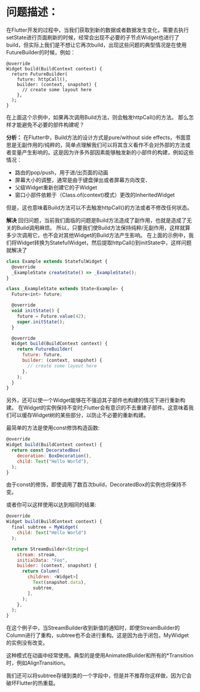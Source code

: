 # **问题描述：**

在Flutter开发的过程中，当我们获取到新的数据或者数据发生变化，需要去执行setState进行页面刷新的时候，经常会出现不必要的子节点Widget也进行了build，但实际上我们是不想让它再次build，出现这些问题的典型情况是在使用FutureBuilder的时候，例如：

```
@override
Widget build(BuildContext context) {
  return FutureBuilder(
    future: httpCall(),
    builder: (context, snapshot) {
      // create some layout here
    },
  );
}
```

在上面这个示例中，如果再次调用Build方法，则会触发httpCall()的方法。
那么怎样才能避免不必要的部件构建呢？

**分析：**
在Flutter中，Build方法的设计方式是pure/without side effects，书面意思是无副作用的/纯粹的，简单点理解我们可以将其含义看作不会对外部的方法或者变量产生影响的。这是因为许多外部因素能够触发新的小部件的构建，例如这些情况：

- 路由的pop/push，用于进/出页面的动画
- 屏幕大小的调整，通常是由于键盘弹出或者屏幕方向改变、
- 父级Widget重新创建它的子Widget
- 窗口小部件依赖于（Class.of(context)模式）更改的InheritedWidget

但是，这也意味着Build方法可以不去触发httpCall()的方法或者不修改任何状态。



**解决**
回归问题，当前我们面临的问题是Build方法造成了副作用，也就是造成了无关的Build调用麻烦。
所以，只要我们使Build方法保持纯粹/无副作用，这样就算多少次调用它，也不会对其他Widget的Build方法产生影响。
在上面的示例中，我们将Widget转换为StatefulWidget，然后提取httpCall()到initState中，这样问题就解决了

```js
class Example extends StatefulWidget {
  @override
  _ExampleState createState() => _ExampleState();
}

class _ExampleState extends State<Example> {
  Future<int> future;

  @override
  void initState() {
    future = Future.value(42);
    super.initState();
  }

  @override
  Widget build(BuildContext context) {
    return FutureBuilder(
      future: future,
      builder: (context, snapshot) {
        // create some layout here
      },
    );
  }
}
```

另外，还可以使一个Widget能够在不强迫其子部件也构建的情况下进行重新构建。
在Widget的实例保持不变时;Flutter会有意识的不去重建子部件。这意味着我们可以缓存Widget树的某些部分，以防止不必要的重新构建。

最简单的方法是使用const修饰构造函数:

```js
@override
Widget build(BuildContext context) {
  return const DecoratedBox(
    decoration: BoxDecoration(),
    child: Text("Hello World"),
  );
}
```

由于const的修饰，即使调用了数百次build，DecoratedBox的实例也将保持不变。

或者你可以这样使用以达到相同的结果:

```js
@override
Widget build(BuildContext context) {
  final subtree = MyWidget(
    child: Text("Hello World")
  );

  return StreamBuilder<String>(
    stream: stream,
    initialData: "Foo",
    builder: (context, snapshot) {
      return Column(
        children: <Widget>[
          Text(snapshot.data),
          subtree,
        ],
      );
    },
  );
}
```

在这个例子中，当StreamBuilder收到新值的通知时，即使StreamBuilder的Column进行了重构，subtree也不会进行重构。这是因为由于闭包，MyWidget的实例没有改变。

这种模式在动画中经常使用。典型的是使用AnimatedBuilder和所有的*Transition时，例如AlignTransition。

我们还可以将subtree存储到类的一个字段中，但是并不推荐你这样做，因为它会破坏Flutter的热重载。

